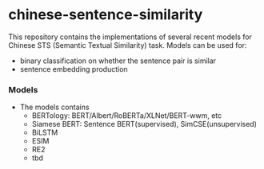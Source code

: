 # chinese-sentence-similarity
This repository contains the implementations of several recent models for Chinese STS (Semantic Textual Similarity) task. 
Models can be used for:
- binary classification on whether the sentence pair is similar
- sentence embedding production

### Models
- The models contains
  - BERTology: BERT/Albert/RoBERTa/XLNet/BERT-wwm, etc
  - Siamese BERT: Sentence BERT(supervised), SimCSE(unsupervised)
  - BiLSTM
  - ESIM
  - RE2
  - tbd
